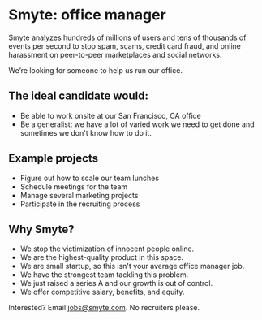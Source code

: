 # Smyte: office manager

Smyte analyzes hundreds of millions of users and tens of thousands of events per second to stop spam, scams, credit card fraud, and online harassment on peer-to-peer marketplaces and social networks.

We’re looking for someone to help us run our office.

## The ideal candidate would:
* Be able to work onsite at our San Francisco, CA office
* Be a generalist: we have a lot of varied work we need to get done and sometimes we don't know how to do it.

## Example projects
* Figure out how to scale our team lunches
* Schedule meetings for the team
* Manage several marketing projects
* Participate in the recruiting process

## Why Smyte?
* We stop the victimization of innocent people online.
* We are the highest-quality product in this space.
* We are small startup, so this isn't your average office manager job.
* We have the strongest team tackling this problem.
* We just raised a series A and our growth is out of control.  
* We offer competitive salary, benefits, and equity.

Interested? Email jobs@smyte.com. No recruiters please.
